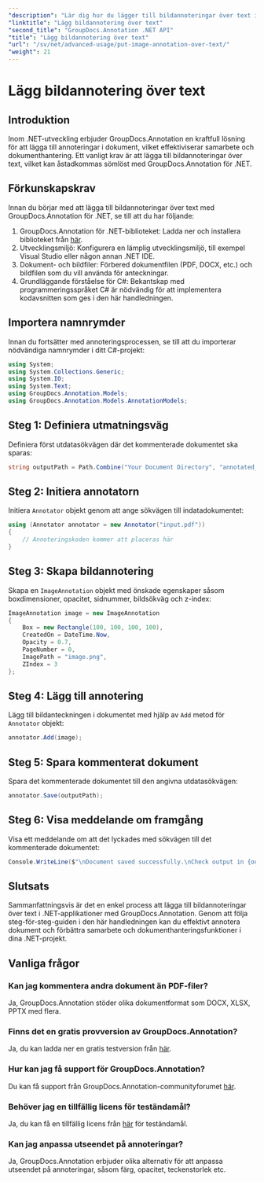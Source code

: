```yaml
---
"description": "Lär dig hur du lägger till bildannoteringar över text i .NET med GroupDocs.Annotation för effektiv dokumenthantering och samarbete."
"linktitle": "Lägg bildannotering över text"
"second_title": "GroupDocs.Annotation .NET API"
"title": "Lägg bildannotering över text"
"url": "/sv/net/advanced-usage/put-image-annotation-over-text/"
"weight": 21
---
```


# Lägg bildannotering över text

## Introduktion
Inom .NET-utveckling erbjuder GroupDocs.Annotation en kraftfull lösning för att lägga till annoteringar i dokument, vilket effektiviserar samarbete och dokumenthantering. Ett vanligt krav är att lägga till bildannoteringar över text, vilket kan åstadkommas sömlöst med GroupDocs.Annotation för .NET.
## Förkunskapskrav
Innan du börjar med att lägga till bildannoteringar över text med GroupDocs.Annotation för .NET, se till att du har följande:
1. GroupDocs.Annotation för .NET-biblioteket: Ladda ner och installera biblioteket från [här](https://releases.groupdocs.com/annotation/net/).
2. Utvecklingsmiljö: Konfigurera en lämplig utvecklingsmiljö, till exempel Visual Studio eller någon annan .NET IDE.
3. Dokument- och bildfiler: Förbered dokumentfilen (PDF, DOCX, etc.) och bildfilen som du vill använda för anteckningar.
4. Grundläggande förståelse för C#: Bekantskap med programmeringsspråket C# är nödvändig för att implementera kodavsnitten som ges i den här handledningen.

## Importera namnrymder
Innan du fortsätter med annoteringsprocessen, se till att du importerar nödvändiga namnrymder i ditt C#-projekt:
```csharp
using System;
using System.Collections.Generic;
using System.IO;
using System.Text;
using GroupDocs.Annotation.Models;
using GroupDocs.Annotation.Models.AnnotationModels;
```
## Steg 1: Definiera utmatningsväg
Definiera först utdatasökvägen där det kommenterade dokumentet ska sparas:
```csharp
string outputPath = Path.Combine("Your Document Directory", "annotated_document.pdf");
```
## Steg 2: Initiera annotatorn
Initiera `Annotator` objekt genom att ange sökvägen till indatadokumentet:
```csharp
using (Annotator annotator = new Annotator("input.pdf"))
{
    // Annoteringskoden kommer att placeras här
}
```
## Steg 3: Skapa bildannotering
Skapa en `ImageAnnotation` objekt med önskade egenskaper såsom boxdimensioner, opacitet, sidnummer, bildsökväg och z-index:
```csharp
ImageAnnotation image = new ImageAnnotation
{
    Box = new Rectangle(100, 100, 100, 100),
    CreatedOn = DateTime.Now,
    Opacity = 0.7,
    PageNumber = 0,
    ImagePath = "image.png",
    ZIndex = 3
};
```
## Steg 4: Lägg till annotering
Lägg till bildanteckningen i dokumentet med hjälp av `Add` metod för `Annotator` objekt:
```csharp
annotator.Add(image);
```
## Steg 5: Spara kommenterat dokument
Spara det kommenterade dokumentet till den angivna utdatasökvägen:
```csharp
annotator.Save(outputPath);
```
## Steg 6: Visa meddelande om framgång
Visa ett meddelande om att det lyckades med sökvägen till det kommenterade dokumentet:
```csharp
Console.WriteLine($"\nDocument saved successfully.\nCheck output in {outputPath}.");
```

## Slutsats
Sammanfattningsvis är det en enkel process att lägga till bildannoteringar över text i .NET-applikationer med GroupDocs.Annotation. Genom att följa steg-för-steg-guiden i den här handledningen kan du effektivt annotera dokument och förbättra samarbete och dokumenthanteringsfunktioner i dina .NET-projekt.
## Vanliga frågor
### Kan jag kommentera andra dokument än PDF-filer?
Ja, GroupDocs.Annotation stöder olika dokumentformat som DOCX, XLSX, PPTX med flera.
### Finns det en gratis provversion av GroupDocs.Annotation?
Ja, du kan ladda ner en gratis testversion från [här](https://releases.groupdocs.com/).
### Hur kan jag få support för GroupDocs.Annotation?
Du kan få support från GroupDocs.Annotation-communityforumet [här](https://forum.groupdocs.com/c/annotation/10).
### Behöver jag en tillfällig licens för teständamål?
Ja, du kan få en tillfällig licens från [här](https://purchase.groupdocs.com/temporary-license/) för teständamål.
### Kan jag anpassa utseendet på annoteringar?
Ja, GroupDocs.Annotation erbjuder olika alternativ för att anpassa utseendet på annoteringar, såsom färg, opacitet, teckenstorlek etc.